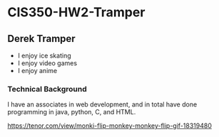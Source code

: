# CIS350-HW2-Tramper

## Derek Tramper

* I enjoy ice skating
* I enjoy video games
* I enjoy anime

### Technical Background

I have an associates in web development, and in total have done programming in java, python, C, and HTML.

https://tenor.com/view/monki-flip-monkey-monkey-flip-gif-18319480
